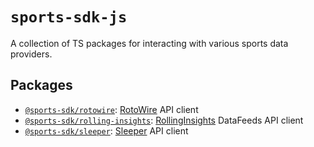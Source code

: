 # `sports-sdk-js`

A collection of TS packages for interacting with various sports data providers.

## Packages
- [`@sports-sdk/rotowire`](./packages/rotowire): [RotoWire](https://www.rotowire.com/) API client
- [`@sports-sdk/rolling-insights`](./packages/rolling-insights): [RollingInsights](https://rolling-insights.com/rolling-insights-datafeeds/) DataFeeds API client
- [`@sports-sdk/sleeper`](./packages/sleeper): [Sleeper](https://docs.sleeper.com/) API client
